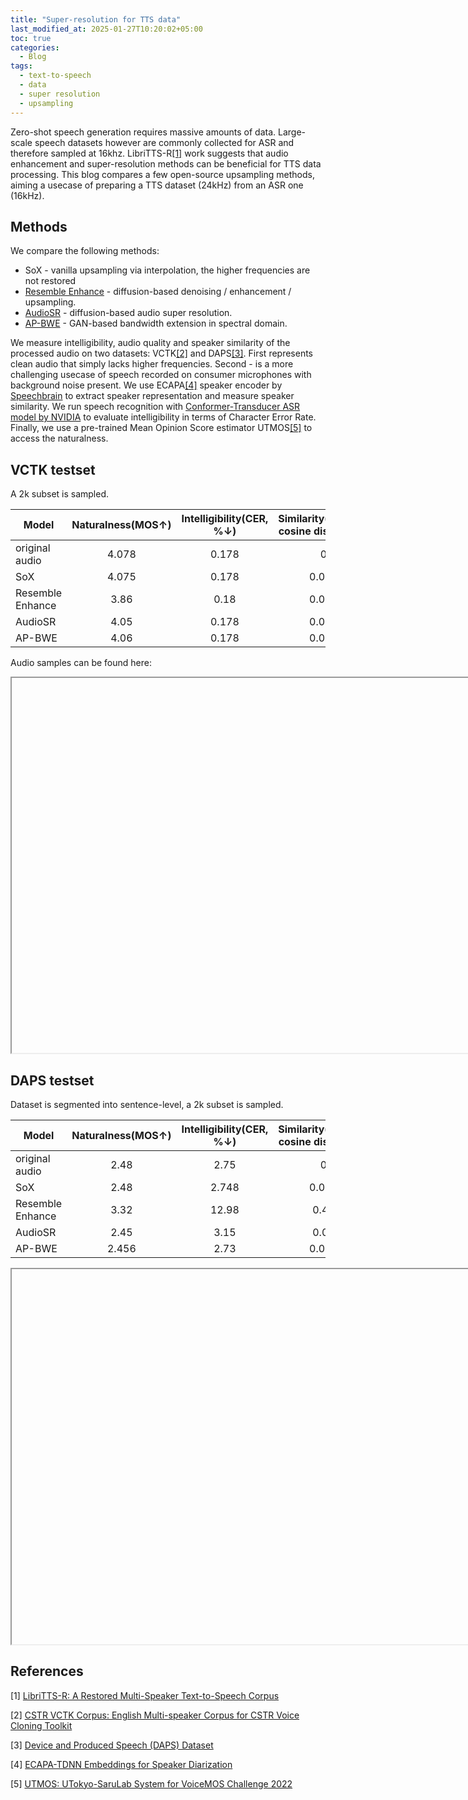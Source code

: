 ```yaml
---
title: "Super-resolution for TTS data"
last_modified_at: 2025-01-27T10:20:02+05:00
toc: true
categories:
  - Blog
tags:
  - text-to-speech
  - data
  - super resolution
  - upsampling
---
```


Zero-shot speech generation requires massive amounts of data.
Large-scale speech datasets however are commonly collected for ASR and therefore sampled at 16khz.
LibriTTS-R[[1]](#1) work suggests that audio enhancement and super-resolution methods can be beneficial for TTS data processing. This blog compares a few open-source upsampling methods,
aiming a usecase of preparing a TTS dataset (24kHz) from an ASR one (16kHz).

## Methods

We compare the following methods:

* SoX - vanilla upsampling via interpolation, the higher frequencies are not restored
* [Resemble Enhance](https://github.com/resemble-ai/resemble-enhance) - diffusion-based denoising / enhancement / upsampling.
* [AudioSR](https://github.com/haoheliu/versatile_audio_super_resolution) - diffusion-based audio super resolution.
* [AP-BWE](https://yxlu-0102.github.io/AP-BWE/) - GAN-based bandwidth extension in spectral domain.

We measure intelligibility, audio quality and speaker similarity of the processed audio on two datasets: VCTK[[2]](#2) and DAPS[[3]](#3). First represents clean audio that simply lacks higher frequencies. Second - is a more challenging usecase of speech recorded on consumer microphones with background noise present.
We use ECAPA[[4]](#4) speaker encoder by [Speechbrain](https://huggingface.co/speechbrain/spkrec-ecapa-voxceleb) to extract speaker representation and measure speaker similarity. We run speech recognition with [Conformer-Transducer ASR model by NVIDIA](https://huggingface.co/nvidia/stt_en_conformer_transducer_xlarge#model-architecture) to evaluate intelligibility in terms of Character Error Rate. Finally, we use a pre-trained Mean Opinion Score estimator UTMOS[[5]](#5) to access the naturalness.

## VCTK testset

A 2k subset is sampled.

| Model | Naturalness(MOS↑)  | Intelligibility(CER, %↓) | Similarity(inverted cosine distance↓)
| --- | :---: | :---: | :---: |
| original audio | 4.078 | 0.178 | 0 |
| SoX | 4.075 | 0.178 | 0.002 |
| Resemble Enhance | 3.86 | 0.18 | 0.079 |
| AudioSR | 4.05 | 0.178 | 0.039 |
| AP-BWE | 4.06 | 0.178 | 0.042 |

Audio samples can be found here:

<iframe src="s3://balacoonwebsite/posts/dataset_super_resolution/sr_vctk_demo.html" width="800" height="600"></iframe>

## DAPS testset

Dataset is segmented into sentence-level, a 2k subset is sampled.

| Model | Naturalness(MOS↑)  | Intelligibility(CER, %↓) | Similarity(inverted cosine distance↓)
| --- | :---: | :---: | :---: |
| original audio | 2.48 | 2.75 | 0 |
| SoX | 2.48 | 2.748 | 0.008 |
| Resemble Enhance | 3.32 | 12.98 | 0.43 |
| AudioSR | 2.45 | 3.15 | 0.07 |
| AP-BWE | 2.456 | 2.73 | 0.007 |

<iframe src="s3://balacoonwebsite/posts/dataset_super_resolution/sr_daps_demo.html" width="800" height="600"></iframe>

## References
<a id="1">[1]</a>
[LibriTTS-R: A Restored Multi-Speaker Text-to-Speech Corpus](https://arxiv.org/abs/2305.18802)

<a id="2">[2]</a>
[CSTR VCTK Corpus: English Multi-speaker Corpus for CSTR Voice Cloning Toolkit](https://datashare.ed.ac.uk/handle/10283/3443)

<a id="3">[3]</a>
[Device and Produced Speech (DAPS) Dataset](https://ccrma.stanford.edu/~gautham/Site/daps_files/mysore-spl2015.pdf)

<a id="4">[4]</a>
[ECAPA-TDNN Embeddings for Speaker Diarization](https://arxiv.org/abs/2104.01466)

<a id="5">[5]</a>
[UTMOS: UTokyo-SaruLab System for VoiceMOS Challenge 2022](https://arxiv.org/abs/2204.02152)